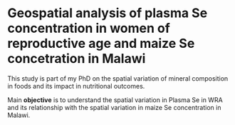 # Geospatial analysis of plasma Se concentration in women of reproductive age and maize Se concetration in Malawi


This study is part of my PhD on the spatial variation of mineral composition in foods and its impact in nutritional outcomes. 

Main **objective** is to understand the spatial variation in Plasma Se in WRA and its relationship with the spatial variation in maize Se concentration in Malawi. 
